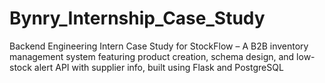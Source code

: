 # Bynry_Internship_Case_Study
Backend Engineering Intern Case Study for StockFlow – A B2B inventory management system featuring product creation, schema design, and low-stock alert API with supplier info, built using Flask and PostgreSQL
